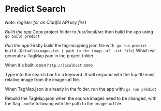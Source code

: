 # Predict Search

*Note: register for an Clarifai API key first*

*Build the app*
Copy project folder to /usr/local/src then build the app using
`go build predict`

*Run the app*
Firstly build the tag-mapping json file with:
`go run predict -build [Default=images.txt | path to the image-url .txt file]`
Which will generate a TagMap.json in the project folder.

When it's built, open
`http://localhost:5000`

Type into the search bar for a keyword. It will respond with the top-10 most relative image from the image-url file.

When TagMap.json is already in the folder, run the app with:
`go run predict`

Rebuild the TagMap.json when the source images need to be changed, with the flag `-build` following with the path to the image-url file.
